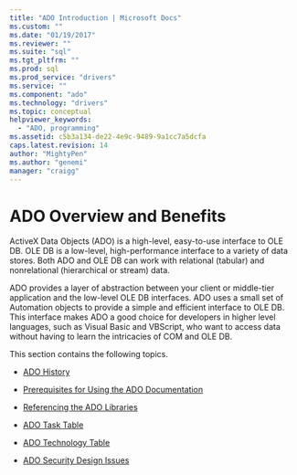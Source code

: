 ```yaml
---
title: "ADO Introduction | Microsoft Docs"
ms.custom: ""
ms.date: "01/19/2017"
ms.reviewer: ""
ms.suite: "sql"
ms.tgt_pltfrm: ""
ms.prod: sql
ms.prod_service: "drivers"
ms.service: ""
ms.component: "ado"
ms.technology: "drivers"
ms.topic: conceptual
helpviewer_keywords:
  - "ADO, programming"
ms.assetid: c5b3a134-de22-4e9c-9489-9a1cc7a5dcfa
caps.latest.revision: 14
author: "MightyPen"
ms.author: "genemi"
manager: "craigg"
---
```

# ADO Overview and Benefits
ActiveX Data Objects (ADO) is a high-level, easy-to-use interface to OLE DB. OLE DB is a low-level, high-performance interface to a variety of data stores. Both ADO and OLE DB can work with relational (tabular) and nonrelational (hierarchical or stream) data.

 ADO provides a layer of abstraction between your client or middle-tier application and the low-level OLE DB interfaces. ADO uses a small set of Automation objects to provide a simple and efficient interface to OLE DB. This interface makes ADO a good choice for developers in higher level languages, such as Visual Basic and VBScript, who want to access data without having to learn the intricacies of COM and OLE DB.

 This section contains the following topics.

-   [ADO History](../../ado/guide/ado-history.md)

-   [Prerequisites for Using the ADO Documentation](../../ado/guide/prerequisites-for-using-the-ado-documentation.md)

-   [Referencing the ADO Libraries](../../ado/guide/referencing-the-ado-libraries.md)

-   [ADO Task Table](../../ado/guide/ado-task-table.md)

-   [ADO Technology Table](../../ado/guide/ado-technology-table.md)

-   [ADO Security Design Issues](../../ado/guide/ado-security-design-issues.md)
